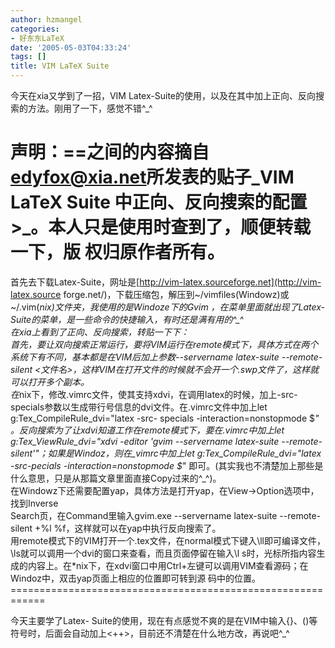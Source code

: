 ```yaml
---
author: hzmangel
categories:
- 好东东LaTeX
date: '2005-05-03T04:33:24'
tags: []
title: VIM LaTeX Suite
---
```

今天在xia又学到了一招，VIM Latex-Suite的使用，以及在其中加上正向、反向搜索的方法。刚用了一下，感觉不错^_^



声明：==之间的内容摘自[edyfox@xia.net](mailto:edyfox@xia.net)所发表的贴子_**VIM LaTeX Suite
中正向、反向搜索的配置&gt;**_。本人只是使用时查到了，顺便转载一下，版 权归原作者所有。  
============================================================  
首先去下载Latex-Suite，网址是[http://vim-latex.sourceforge.net](http://vim-latex.source
forge.net/)，下载压缩包，解压到~/vimfiles(Windowz)或~/.vim(*nix)文件夹，我使用的是Windoze下的Gvim
，在菜单里面就出现了Latex-Suite的菜单，是一些命令的快捷输入，有时还是满有用的^_^  
在xia上看到了正向、反向搜索，转贴一下下：  
首先，要让双向搜索正常运行，要将VIM运行在remote模式下，具体方式在两个系统下有不同，基本都是在VIM后加上参数\--servername
latex-suite --remote-silent
&lt;文件名&gt;，这样VIM在打开文件的时候就不会开一个.swp文件了，这样就可以打开多个副本。  
在*nix下，修改.vimrc文件，使其支持xdvi，在调用latex的时候，加上-src-
specials参数以生成带行号信息的dvi文件。在.vimrc文件中加上let g:Tex_CompileRule_dvi="latex -src-
specials -interaction=nonstopmode $*"
。反向搜索为了让xdvi知道工作在remote模式下，要在.vimrc中加上let g:Tex_ViewRule_dvi="xdvi -editor
'gvim --servername latex-suite --remote-silent'"；如果是Windoz，则在_vimrc中加上let
g:Tex_CompileRule_dvi="latex -src-pecials -interaction=nonstopmode $*"
即可。(其实我也不清楚加上那些是什么意思，只是从那篇文章里面直接Copy过来的^_^)。  
在Windowz下还需要配置yap，具体方法是打开yap，在View-&gt;Option选项中，找到Inverse  
Search页，在Command里输入gvim.exe --servername latex-suite --remote-silent +%l
%f，这样就可以在yap中执行反向搜索了。  
用remote模式下的VIM打开一个.tex文件，在normal模式下键入\ll即可编译文件，\ls就可以调用一个dvi的窗口来查看，而且页面停留在输入\l
s时，光标所指内容生成的内容上。在*nix下，在xdvi窗口中用Ctrl+左键可以调用VIM查看源码；在Windoz中，双击yap页面上相应的位置即可转到源
码中的位置。============================================================

今天主要学了Latex-
Suite的使用，现在有点感觉不爽的是在VIM中输入{}、()等符号时，后面会自动加上&lt;++&gt;，目前还不清楚在什么地方改，再说吧^_^